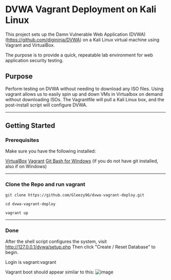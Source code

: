 # DVWA Vagrant Deployment on Kali Linux

This project sets up the Damn Vulnerable Web Application (DVWA) (https://github.com/digininja/DVWA) on a Kali Linux virtual machine using Vagrant and VirtualBox.

The purpose is to provide a quick, repeatable lab environment for web application security testing.

## Purpose

Perform testing on DVWA without needing to download any ISO files. Using vagrant allows us to easily spin up and down VMs in Virtualbox on demand without downloading ISOs.
The Vagrantfile will pull a Kali Linux box, and the post-install script will configure DVWA.

---

## Getting Started

### Prerequisites

Make sure you have the following installed:

[VirtualBox](https://www.virtualbox.org/)
[Vagrant](https://developer.hashicorp.com/vagrant/install)
[Git Bash for Windows](https://gitforwindows.org/) (if you do not have git installed, also if on Windows)

---

### Clone the Repo and run vagrant
```
git clone https://github.com/Gleezy96/dvwa-vagrant-deploy.git
```
```
cd dvwa-vagrant-deploy
```
```
vagrant up
```

---

### Done

After the shell script configures the system, visit http://127.0.0.1/dvwa/setup.php
Then click "Create / Reset Database" to begin.

Login is vagrant:vagrant

Vagrant boot should appear similar to this:
![image](https://github.com/user-attachments/assets/810263f6-983e-4c3d-9944-69b1bfdbe0fc)

